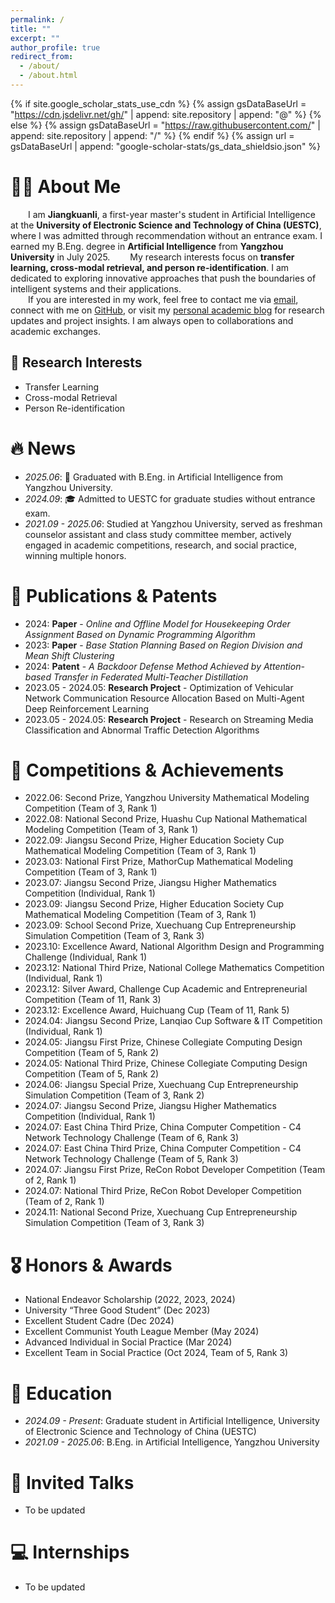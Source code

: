 ```yaml
---
permalink: /
title: ""
excerpt: ""
author_profile: true
redirect_from: 
  - /about/
  - /about.html
---
```


{% if site.google_scholar_stats_use_cdn %}
{% assign gsDataBaseUrl = "https://cdn.jsdelivr.net/gh/" | append: site.repository | append: "@" %}
{% else %}
{% assign gsDataBaseUrl = "https://raw.githubusercontent.com/" | append: site.repository | append: "/" %}
{% endif %}
{% assign url = gsDataBaseUrl | append: "google-scholar-stats/gs_data_shieldsio.json" %}

# 👨‍💻 About Me
&emsp;&emsp;I am **Jiangkuanli**, a first-year master's student in Artificial Intelligence at the **University of Electronic Science and Technology of China (UESTC)**, where I was admitted through recommendation without an entrance exam. I earned my B.Eng. degree in **Artificial Intelligence** from **Yangzhou University** in July 2025. 
&emsp;&emsp;My research interests focus on **transfer learning, cross-modal retrieval, and person re-identification**. I am dedicated to exploring innovative approaches that push the boundaries of intelligent systems and their applications.  
&emsp;&emsp;If you are interested in my work, feel free to contact me via [email](mailto:jiangkuanli@163.com.com), connect with me on [GitHub](https://github.com/Re-ljk), or visit my [personal academic blog](https://www.leejk-magic.top/) for research updates and project insights. I am always open to collaborations and academic exchanges.



## 🧠 Research Interests
- Transfer Learning  
- Cross-modal Retrieval  
- Person Re-identification  

# 🔥 News
- *2025.06*: 🌟 Graduated with B.Eng. in Artificial Intelligence from Yangzhou University.
- *2024.09*: 🎓 Admitted to UESTC for graduate studies without entrance exam.
- *2021.09 - 2025.06*: Studied at Yangzhou University, served as freshman counselor assistant and class study committee member, actively engaged in academic competitions, research, and social practice, winning multiple honors.

# 📝 Publications & Patents
- 2024: **Paper** - *Online and Offline Model for Housekeeping Order Assignment Based on Dynamic Programming Algorithm*  
- 2023: **Paper** - *Base Station Planning Based on Region Division and Mean Shift Clustering*  
- 2024: **Patent** - *A Backdoor Defense Method Achieved by Attention-based Transfer in Federated Multi-Teacher Distillation*  
- 2023.05 - 2024.05: **Research Project** - Optimization of Vehicular Network Communication Resource Allocation Based on Multi-Agent Deep Reinforcement Learning  
- 2023.05 - 2024.05: **Research Project** - Research on Streaming Media Classification and Abnormal Traffic Detection Algorithms  

# 🚀 Competitions & Achievements
- 2022.06: Second Prize, Yangzhou University Mathematical Modeling Competition (Team of 3, Rank 1)  
- 2022.08: National Second Prize, Huashu Cup National Mathematical Modeling Competition (Team of 3, Rank 1)  
- 2022.09: Jiangsu Second Prize, Higher Education Society Cup Mathematical Modeling Competition (Team of 3, Rank 1)  
- 2023.03: National First Prize, MathorCup Mathematical Modeling Competition (Team of 3, Rank 1)  
- 2023.07: Jiangsu Second Prize, Jiangsu Higher Mathematics Competition (Individual, Rank 1)  
- 2023.09: Jiangsu Second Prize, Higher Education Society Cup Mathematical Modeling Competition (Team of 3, Rank 1)  
- 2023.09: School Second Prize, Xuechuang Cup Entrepreneurship Simulation Competition (Team of 3, Rank 3)  
- 2023.10: Excellence Award, National Algorithm Design and Programming Challenge (Individual, Rank 1)  
- 2023.12: National Third Prize, National College Mathematics Competition (Individual, Rank 1)  
- 2023.12: Silver Award, Challenge Cup Academic and Entrepreneurial Competition (Team of 11, Rank 3)  
- 2023.12: Excellence Award, Huichuang Cup (Team of 11, Rank 5)  
- 2024.04: Jiangsu Second Prize, Lanqiao Cup Software & IT Competition (Individual, Rank 1)  
- 2024.05: Jiangsu First Prize, Chinese Collegiate Computing Design Competition (Team of 5, Rank 2)  
- 2024.05: National Third Prize, Chinese Collegiate Computing Design Competition (Team of 5, Rank 2)  
- 2024.06: Jiangsu Special Prize, Xuechuang Cup Entrepreneurship Simulation Competition (Team of 3, Rank 2)  
- 2024.07: Jiangsu Second Prize, Jiangsu Higher Mathematics Competition (Individual, Rank 1)  
- 2024.07: East China Third Prize, China Computer Competition - C4 Network Technology Challenge (Team of 6, Rank 3)  
- 2024.07: East China Third Prize, China Computer Competition - C4 Network Technology Challenge (Team of 5, Rank 3)  
- 2024.07: Jiangsu First Prize, ReCon Robot Developer Competition (Team of 2, Rank 1)  
- 2024.07: National Third Prize, ReCon Robot Developer Competition (Team of 2, Rank 1)  
- 2024.11: National Second Prize, Xuechuang Cup Entrepreneurship Simulation Competition (Team of 3, Rank 3)  

# 🎖 Honors & Awards
- National Endeavor Scholarship (2022, 2023, 2024)  
- University “Three Good Student” (Dec 2023)  
- Excellent Student Cadre (Dec 2024)  
- Excellent Communist Youth League Member (May 2024)  
- Advanced Individual in Social Practice (Mar 2024)  
- Excellent Team in Social Practice (Oct 2024, Team of 5, Rank 3)  

# 📖 Education
- *2024.09 - Present*: Graduate student in Artificial Intelligence, University of Electronic Science and Technology of China (UESTC)  
- *2021.09 - 2025.06*: B.Eng. in Artificial Intelligence, Yangzhou University  

# 💬 Invited Talks
- To be updated

# 💻 Internships
- To be updated
